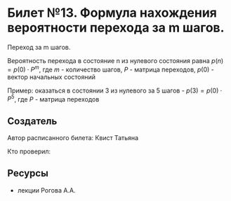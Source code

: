 # Билет №13. Формула нахождения вероятности перехода за m шагов.

Переход за m шагов. 

Вероятность перехода в состояние n из нулевого состояния равна $p(n) = p(0)\cdot P^m$, где $m$ - количество шагов, $P$ - матрица переходов, $p(0)$ - вектор начальных состояний

Пример: оказаться в состоянии 3 из нулевого за 5 шагов - $p(3) = p(0)\cdot P^5$, где $P$ - матрица переходов


## Создатель

Автор расписанного билета: Квист Татьяна

Кто проверил:


## Ресурсы
- лекции Рогова А.А.
